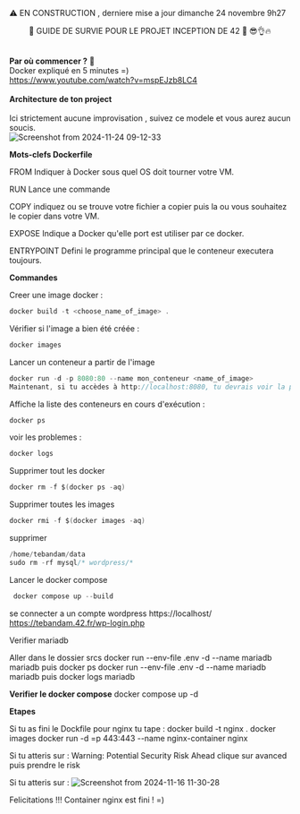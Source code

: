 ⚠️ EN CONSTRUCTION , derniere mise a jour dimanche 24 novembre 9h27

<div align="center">
🔴 GUIDE DE SURVIE POUR LE PROJET INCEPTION DE 42 🔴 😎👌🔥
</div>


<br>

**Par où commencer ?** 🤔
<br>
Docker expliqué en 5 minutes =)
<br>
https://www.youtube.com/watch?v=mspEJzb8LC4
<br>
<br>
**Architecture de ton project**
<br>
<br>
Ici strictement aucune improvisation , suivez ce modele et vous aurez aucun soucis. 
<br>
![Screenshot from 2024-11-24 09-12-33](https://github.com/user-attachments/assets/b255ed98-da71-4837-8276-03b67095d7ae)
<br>


**Mots-clefs Dockerfile**

FROM Indiquer à Docker sous quel OS doit tourner votre VM. 

RUN Lance une commande

COPY indiquez ou se trouve votre fichier a copier puis la ou vous souhaitez le copier dans votre VM.

EXPOSE Indique a Docker qu'elle port est utiliser par ce docker.

ENTRYPOINT Defini le programme principal que le conteneur executera toujours.

**Commandes**

Creer une image docker :

```c
docker build -t <choose_name_of_image> .
```

Vérifier  si l'image a bien été créée :

```c
docker images
```

Lancer un conteneur a partir de l'image

```c
docker run -d -p 8080:80 --name mon_conteneur <name_of_image>
Maintenant, si tu accèdes à http://localhost:8080, tu devrais voir la page d'accueil de NGINX !
```

Affiche la liste des conteneurs en cours d'exécution :

```c
docker ps
```
voir les problemes : 

```c
docker logs
```
Supprimer tout les docker

```c
docker rm -f $(docker ps -aq)
```

Supprimer toutes les images

```c
docker rmi -f $(docker images -aq)
```

supprimer 
```c
/home/tebandam/data
sudo rm -rf mysql/* wordpress/*      
```

Lancer le docker compose
```c
 docker compose up --build   
```

se connecter a un compte wordpress
https://localhost/
https://tebandam.42.fr/wp-login.php

Verifier mariadb 

Aller dans le dossier srcs 
docker run --env-file .env -d --name mariadb mariadb
puis docker ps 
docker run --env-file .env -d --name mariadb mariadb
puis
docker logs mariadb

**Verifier le docker compose** 
docker compose up -d




**Etapes**

Si tu as fini le Dockfile pour nginx
tu tape : 
docker build -t nginx .
docker images 
docker run -d =p 443:443 --name nginx-container nginx 

Si tu atteris sur :
Warning: Potential Security Risk Ahead
clique sur avanced puis prendre le risk 

Si tu atteris sur :
![Screenshot from 2024-11-16 11-30-28](https://github.com/user-attachments/assets/cedd2ba3-3b1f-4b51-a56f-0e76a89f986c)

Felicitations !!! Container nginx est fini ! =)




